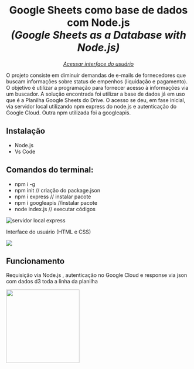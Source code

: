 <h1 align="center">Google Sheets como base de dados com Node.js <br><i>(Google Sheets as a Database with Node.js)</i></h1>
 <p align="center"><a href="https://renataverasventurim.github.io/Interface_usuario/"><i>Acessar interface do usuário</i></a></p>
 
<p>O projeto consiste em diminuir demandas de e-mails de fornecedores que buscam informações sobre status de empenhos (liquidação e pagamento). O objetivo é utilizar a programação para fornecer acesso à informações via um buscador. A solução encontrada foi utilizar a base de dados já em uso que é a Planilha Google Sheets do Drive. O acesso se deu, em fase inicial, via servidor local utilizando npm express do node.js e autenticação do Google Cloud. Outra npm utilizada foi a googleapis.</p>
    
<h2>Instalação</h2>
    <ul>
    <li> Node.js</li>
    <li> Vs Code</li>
    </ul>    
    

<h2>Comandos do terminal: </h2>
    <ul>
      <li>npm i -g </li>
      <li>npm init // criação do package.json </li>
      <li>npm i express // instalar pacote</li>
      <li>npm i googleapis //instalar pacote</li>
      <li>node index.js // executar códigos </li>
    </ul>
<img src="https://media3.giphy.com/media/v1.Y2lkPTc5MGI3NjExZGR3OHVhcHduN3FkZjM0ZnVqbGFqeWR3MzlqMHNpaWU2ZGY3dnlxciZlcD12MV9pbnRlcm5hbF9naWZfYnlfaWQmY3Q9Zw/3hPRHBN0BiU1Gzvche/giphy.gif" alt="servidor local express">
  
<p>Interface do usuário (HTML e CSS)</p>
  <img src="https://github.com/RenataVerasVenturim/Google_Sheets_as_Database/assets/129551549/a40f6252-9051-44f4-ab70-80629ad8e832">
   

<h2>Funcionamento</h2>
<p>Requisição via Node.js , autenticação no Google Cloud e response via json com dados d3 toda a linha da planilha</p>
<p><img src="https://s11.gifyu.com/images/ScgHI.gif" alt="" height="200px"></p>

  </body>
</html>
